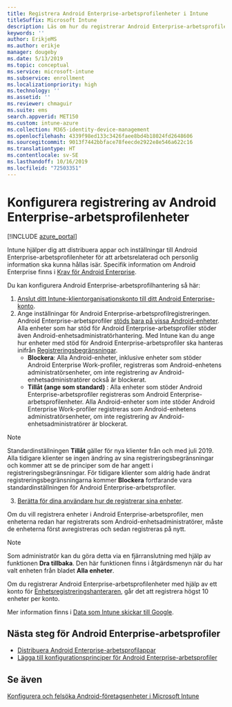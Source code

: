 ```yaml
---
title: Registrera Android Enterprise-arbetsprofilenheter i Intune
titleSuffix: Microsoft Intune
description: Läs om hur du registrerar Android Enterprise-arbetsprofilenheter i Intune.
keywords: ''
author: ErikjeMS
ms.author: erikje
manager: dougeby
ms.date: 5/13/2019
ms.topic: conceptual
ms.service: microsoft-intune
ms.subservice: enrollment
ms.localizationpriority: high
ms.technology: ''
ms.assetid: ''
ms.reviewer: chmaguir
ms.suite: ems
search.appverid: MET150
ms.custom: intune-azure
ms.collection: M365-identity-device-management
ms.openlocfilehash: 4339f98ed133c3426faee8bd4b18024fd2648606
ms.sourcegitcommit: 9013f7442bbface78feecde2922e8e546a622c16
ms.translationtype: HT
ms.contentlocale: sv-SE
ms.lasthandoff: 10/16/2019
ms.locfileid: "72503351"
---
```

# <a name="set-up-enrollment-of-android-enterprise-work-profile-devices"></a>Konfigurera registrering av Android Enterprise-arbetsprofilenheter

[!INCLUDE [azure_portal](../includes/azure_portal.md)]

Intune hjälper dig att distribuera appar och inställningar till Android Enterprise-arbetsprofilenheter för att arbetsrelaterad och personlig information ska kunna hållas isär. Specifik information om Android Enterprise finns i [Krav för Android Enterprise](https://support.google.com/work/android/answer/6174145?hl=en&ref_topic=6151012).

Du kan konfigurera Android Enterprise-arbetsprofilhantering så här:

1. [Anslut ditt Intune-klientorganisationskonto till ditt Android Enterprise-konto](connect-intune-android-enterprise.md).
2. Ange inställningar för Android Enterprise-arbetsprofilregistreringen. Android Enterprise-arbetsprofiler [stöds bara på vissa Android-enheter](https://support.google.com/work/android/answer/6174145?hl=en&ref_topic=6151012%20style=%22target=new_window%22). Alla enheter som har stöd för Android Enterprise-arbetsprofiler stöder även Android-enhetsadministratörhantering. Med Intune kan du ange hur enheter med stöd för Android Enterprise-arbetsprofiler ska hanteras inifrån [Registreringsbegränsningar](enrollment-restrictions-set.md).
    - **Blockera**:  Alla Android-enheter, inklusive enheter som stöder Android Enterprise Work-profiler, registreras som Android-enhetens administratörsenheter, om inte registrering av Android-enhetsadministratörer också är blockerat. 
    - **Tillåt (ange som standard)** : Alla enheter som stöder Android Enterprise-arbetsprofiler registreras som Android Enterprise-arbetsprofilenheter. Alla Android-enheter som inte stöder Android Enterprise Work-profiler registreras som Android-enhetens administratörsenheter, om inte registrering av Android-enhetsadministratörer är blockerat. 
> [!NOTE]
> Standardinställningen **Tillåt** gäller för nya klienter från och med juli 2019. Alla tidigare klienter se ingen ändring av sina registreringsbegränsningar och kommer att se de principer som de har angett i registreringsbegränsningar. För tidigare klienter som aldrig hade ändrat registreringsbegränsningarna kommer **Blockera** fortfarande vara standardinställningen för Android Enterprise-arbetsprofiler.

3. [Berätta för dina användare hur de registrerar sina enheter](/intune-user-help/create-a-work-profile-and-enroll-your-device-in-intune-android).  

Om du vill registrera enheter i Android Enterprise-arbetsprofiler, men enheterna redan har registrerats som Android-enhetsadministratörer, måste de enheterna först avregistreras och sedan registreras på nytt.
> [!NOTE]
> Som administratör kan du göra detta via en fjärranslutning med hjälp av funktionen **Dra tillbaka**. Den här funktionen finns i åtgärdsmenyn när du har valt enheten från bladet **Alla enheter**.

Om du registrerar Android Enterprise-arbetsprofilenheter med hjälp av ett konto för [Enhetsregistreringshanteraren](device-enrollment-manager-enroll.md), går det att registrera högst 10 enheter per konto.

Mer information finns i [Data som Intune skickar till Google](../protect/data-intune-sends-to-google.md).

## <a name="next-steps-for-android-enterprise-work-profiles"></a>Nästa steg för Android Enterprise-arbetsprofiler
- [Distribuera Android Enterprise-arbetsprofilappar](../apps/apps-add-android-for-work.md)
- [Lägga till konfigurationsprinciper för Android Enterprise-arbetsprofiler](../configuration/device-profiles.md)

## <a name="see-also"></a>Se även

[Konfigurera och felsöka Android-företagsenheter i Microsoft Intune](https://support.microsoft.com/help/4476974)
